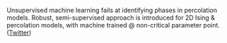 
Unsupervised machine learning fails at identifying phases in percolation models. Robust, semi-supervised approach is introduced for 2D Ising & percolation models, with machine trained @ non-critical parameter point. ([Twitter](https://twitter.com/JoshuahHeath/status/1081217832459923456))
